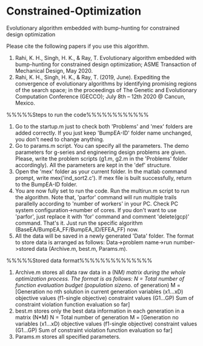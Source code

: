 # Constrained-Optimization
Evolutionary algorithm embedded with bump-hunting for constrained design optimization

Please cite the following papers if you use this algorithm.

1. Rahi, K. H., Singh, H. K., & Ray, T. Evolutionary algorithm embedded with bump-hunting for constrained design optimization; 
   ASME Transaction of Mechanical Design, May 2020. 
2. Rahi, K. H., Singh, H. K., & Ray, T. (2019, June). Expediting the convergence of evolutionary algorithms by identifying
   promising regions of the search space; in the proceedings of The Genetic and Evolutionary Computation Conference (GECCO);
   July 8th – 12th 2020 @ Cancun, Mexico.


%%%%%Steps to run the code%%%%%%%%%%%%

1. Go to the startup.m just to check both 'Problems' and 'mex' folders are added correctly. If you just keep 'BumpEA-ID' folder name
   unchanged, you don't need to change anything.
2. Go to params.m script. You can specify all the parameters. The demo parameters for g-series and engineering design problems are 
   given. Please, write the problem scripts (g1.m, g2.m in the 'Problems' folder accordingly). All the parameters are kept in the 
   'def' structure.
3. Open the 'mex' folder as your current folder. In the matlab command prompt, write mex('ind_sort2.c'). If mex file is built
   successfully, return to the BumpEA-ID folder.
4. You are now fully set to run the code. Run the multirun.m script to run the algorithm. Note that, 'parfor' command will run 
   multiple trails parallelly according to 'number of workers' in your PC. Check PC system configuration->number of cores. If
   you don't want to use 'parfor', just replace it with 'for' command and comment 'delete(gcp)' command. That's it. Just run the
   specific algorithm (BaseEA/BumpEA_FF/BumpEA_ID/EFEA_FF) now.
5. All the data will be saved in a newly generated 'Data' folder. The format to store data is arranged as follows:
   Data->problem name->run number->stored data (Archive.m, best.m, Params.m).


%%%%%Stored data format%%%%%%%%%%%%%%

1. Archive.m stores all data raw data in a (N*M) matrix during the whole optimization process. The format is as follows:
   N = Total number of function evaluation budget (population size*no. of generation)
   M = [Generation no	nth solution in current generation	variables (x1...xD)	objective values (f1-single objective)	constraint values (G1...GP)	Sum of constraint violation	function evaluation so far]
2. best.m stores only the best data information in each generation in a matrix (N*M)
   N = Total number of generation
   M = [Generation no	variables (x1...xD)	objective values (f1-single objective)	constraint values (G1...GP)	Sum of constraint violation	function evaluation so far]
3. Params.m stores all specified parameters.

